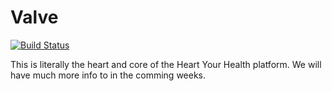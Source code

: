 # Valve
[![Build Status](https://travis-ci.com/heart-your-health/valve.svg?branch=master)](https://travis-ci.com/heart-your-health/valve)


This is literally the heart and core of the Heart Your Health platform. We will have much more info to in the comming weeks. 